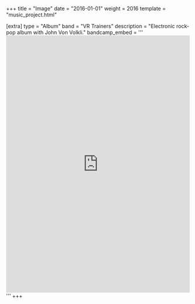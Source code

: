 +++
title = "Image"
date = "2016-01-01"
weight = 2016
template = "music_project.html"

[extra]
type = "Album"
band = "VR Trainers"
description = "Electronic rock-pop album with John Von Volkli."
bandcamp_embed = '''<iframe style="border: 0; width: 100%; height: 700px; max-width: 500px;" src="https://bandcamp.com/EmbeddedPlayer/album=4184207669/size=large/bgcol=ffffff/linkcol=0687f5/transparent=true/" seamless><a href="http://vrtrainers.bandcamp.com/album/image">Image by VR Trainers</a></iframe>'''
+++

